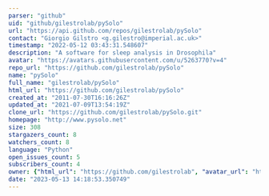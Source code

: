 ```yaml
---
parser: "github"
uid: "github/gilestrolab/pySolo"
url: "https://api.github.com/repos/gilestrolab/pySolo"
contact: "Giorgio Gilstro <g.gilestro@imperial.ac.uk>"
timestamp: "2022-05-12 03:43:31.548607"
description: "A software for sleep analysis in Drosophila"
avatar: "https://avatars.githubusercontent.com/u/5263770?v=4"
repo_url: "https://github.com/gilestrolab/pySolo"
name: "pySolo"
full_name: "gilestrolab/pySolo"
html_url: "https://github.com/gilestrolab/pySolo"
created_at: "2011-07-30T16:16:26Z"
updated_at: "2021-07-09T13:54:19Z"
clone_url: "https://github.com/gilestrolab/pySolo.git"
homepage: "http://www.pysolo.net"
size: 308
stargazers_count: 8
watchers_count: 8
language: "Python"
open_issues_count: 5
subscribers_count: 4
owner: {"html_url": "https://github.com/gilestrolab", "avatar_url": "https://avatars.githubusercontent.com/u/5263770?v=4", "login": "gilestrolab", "type": "Organization"}
date: "2023-05-13 14:18:53.350749"
---
```

